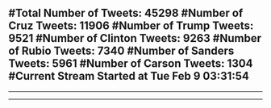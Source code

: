 #Total Number of Tweets: 45298 
#Number of Cruz Tweets: 11906
#Number of Trump Tweets: 9521
#Number of Clinton Tweets: 9263
#Number of Rubio Tweets: 7340
#Number of Sanders Tweets: 5961
#Number of Carson Tweets: 1304
#Current Stream Started at Tue Feb  9 03:31:54
---
---
---
